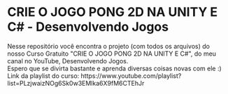 <!--# jogo-pong-2d-projeto-unity-->
 <h1>CRIE O JOGO PONG 2D NA UNITY E C# - Desenvolvendo Jogos</h1>
 Nesse repositório você encontra o projeto (com todos os arquivos) do nosso Curso Gratuito "CRIE O JOGO PONG 2D NA UNITY E C#", do meu canal no YouTube, Desenvolvendo Jogos.
 <br>
 Espero que se divirta bastante e aprenda diversas coisas novas com ele :)
 <br>
 Link da playlist do curso: https://www.youtube.com/playlist?list=PLzjwaizNOg6Sk0w3EMlka6X9fM6CTEhJr
